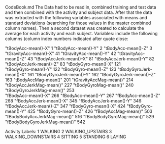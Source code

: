 CodeBook.md
The Data had to be read in, combined training and test data and then combined with the activity and subject data.  After that the data was extracted with the following variables associated with means and standard deviations (searching for those values in the master combined column names).  Then a second dataset was created to calculate the average for each activity and each subject.
Variables: include the following columns (column index numbers indicated after quote close:

"tBodyAcc-mean()-X" 1
"tBodyAcc-mean()-Y" 2
"tBodyAcc-mean()-Z" 3
"tGravityAcc-mean()-X"  41 
"tGravityAcc-mean()-Y"  42
"tGravityAcc-mean()-Z"  43
"tBodyAccJerk-mean()-X" 81
"tBodyAccJerk-mean()-Y" 82
"tBodyAccJerk-mean()-Z" 83 
"tBodyGyro-mean()-X"    121  
"tBodyGyro-mean()-Y"    122 
"tBodyGyro-mean()-Z"    123 
"tBodyGyroJerk-mean()-X" 161 
"tBodyGyroJerk-mean()-Y" 162 
"tBodyGyroJerk-mean()-Z" 163 
"tBodyAccMag-mean()"     201 
"tGravityAccMag-mean()"  214 
"tBodyAccJerkMag-mean()" 227 
"tBodyGyroMag-mean()"    240 
"tBodyGyroJerkMag-mean()" 253      
"fBodyAcc-mean()-X"      266 
"fBodyAcc-mean()-Y"      267 
"fBodyAcc-mean()-Z"      268 
"fBodyAccJerk-mean()-X"  345 
"fBodyAccJerk-mean()-Y"  346 
"fBodyAccJerk-mean()-Z"  347 
"fBodyGyro-mean()-X"     424 
"fBodyGyro-mean()-Y"     425 
"fBodyGyro-mean()-Z"     426 
"fBodyAccMag-mean()"     503 
"fBodyBodyAccJerkMag-mean()" 516 
"fBodyBodyGyroMag-mean()"    529 
"fBodyBodyGyroJerkMag-mean()" 542

Activity Labels:
1   WALKING
2   WALKING_UPSTAIRS
3   WALKING_DOWNSTAIRS
4   SITTING
5   STANDING
6   LAYING
